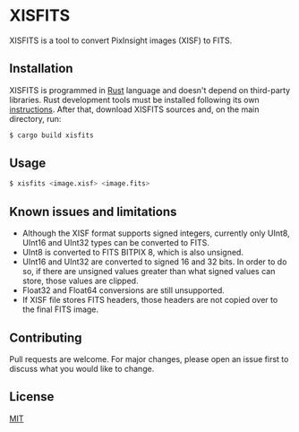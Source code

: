 # XISFITS

XISFITS is a tool to convert PixInsight images (XISF) to FITS.

## Installation

XISFITS is programmed in [Rust](http://rust-lang.org/) language and doesn't depend on third-party libraries. Rust development tools must be installed following its own [instructions](https://www.rust-lang.org/tools/install). After that, download XISFITS sources and, on the main directory, run:

```bash
$ cargo build xisfits
```

## Usage

```bash
$ xisfits <image.xisf> <image.fits>
```

## Known issues and limitations

- Although the XISF format supports signed integers, currently only UInt8, UInt16 and UInt32 types can be converted to FITS.
- UInt8 is converted to FITS BITPIX 8, which is also unsigned.
- UInt16 and UInt32 are converted to signed 16 and 32 bits. In order to do so, if there are unsigned values greater than what signed values can store, those values are clipped.
- Float32 and Float64 conversions are still unsupported.
- If XISF file stores FITS headers, those headers are not copied over to the final FITS image.

## Contributing
Pull requests are welcome. For major changes, please open an issue first to discuss what you would like to change.

## License
[MIT](https://choosealicense.com/licenses/mit/)
